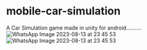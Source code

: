 # mobile-car-simulation
A Car Simulation game made in unity for android..........
![WhatsApp Image 2023-08-13 at 23 45 53](https://github.com/ryuga123677/mobile-car-simulation/assets/132598272/ca81714e-a956-4f6c-a80c-bc502c4199a7)
![WhatsApp Image 2023-08-13 at 23 45 53](https://github.com/ryuga123677/mobile-car-simulation/assets/132598272/41776745-c594-4990-8916-2a605cbac7dc)
